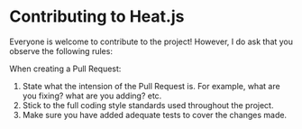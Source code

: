 # Contributing to Heat.js

Everyone is welcome to contribute to the project! However, I do ask that you observe the following rules:

When creating a Pull Request:

1.  State what the intension of the Pull Request is. For example, what are you fixing? what are you adding? etc.
2.  Stick to the full coding style standards used throughout the project.
3.  Make sure you have added adequate tests to cover the changes made.
